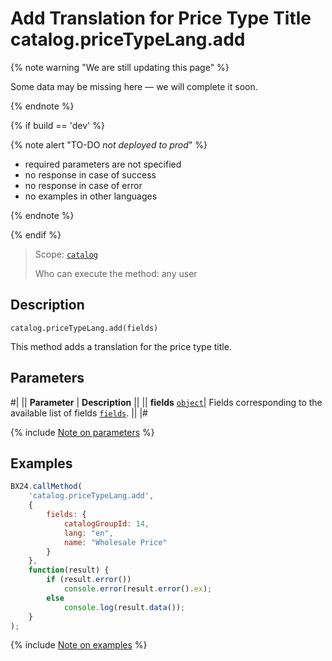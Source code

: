 # Add Translation for Price Type Title catalog.priceTypeLang.add

{% note warning "We are still updating this page" %}

Some data may be missing here — we will complete it soon.

{% endnote %}

{% if build == 'dev' %}

{% note alert "TO-DO _not deployed to prod_" %}

- required parameters are not specified
- no response in case of success
- no response in case of error
- no examples in other languages
  
{% endnote %}

{% endif %}

> Scope: [`catalog`](../../scopes/permissions.md)
>
> Who can execute the method: any user

## Description

```http
catalog.priceTypeLang.add(fields)
```

This method adds a translation for the price type title.

## Parameters

#|
|| **Parameter** | **Description** ||
|| **fields**
[`object`](../../data-types.md)| Fields corresponding to the available list of fields [`fields`](catalog-price-type-lang-get-fields.md). ||
|#

{% include [Note on parameters](../../../_includes/required.md) %}

## Examples

```javascript
BX24.callMethod(
    'catalog.priceTypeLang.add',
    {
        fields: {
            catalogGroupId: 14,
            lang: "en",
            name: "Wholesale Price"
        }
    },
    function(result) {
        if (result.error())
            console.error(result.error().ex);
        else
            console.log(result.data());
    }
);
```
{% include [Note on examples](../../../_includes/examples.md) %}